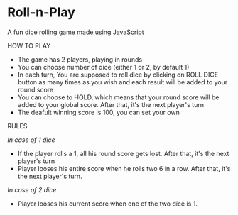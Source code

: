 # Roll-n-Play

A fun dice rolling game made using JavaScript

HOW TO PLAY
- The game has 2 players, playing in rounds
- You can choose number of dice (either 1 or 2, by default 1)
- In each turn, You are supposed to roll dice by clicking on ROLL DICE button as many times as you wish and each result will be added to your round score
- You can choose to HOLD, which means that your round score will be added to your global score. After that, it's the next player's turn
- The deafult winning score is 100, you can set your own

RULES

*In case of 1 dice*
- If the player rolls a 1, all his round score gets lost. After that, it's the next player's turn
- Player looses his entire score when he rolls two 6 in a row. After that, it's the next player's turn.

*In case of 2 dice*
- Player looses his current score when one of the two dice is 1.

